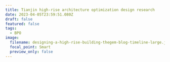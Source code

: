 ```yaml
---
title: Tianjin high-rise architecture optimization design research
date: 2023-04-05T23:59:51.080Z
draft: false
featured: false
tags:
  - BPO
image:
  filename: designing-a-high-rise-building-thegem-blog-timeline-large.jpg
  focal_point: Smart
  preview_only: false
---
```

